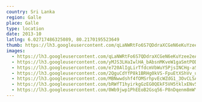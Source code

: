 ```yaml
---
country: Sri Lanka
region: Galle
place: Galle
type: location
date: 2013-10
latlng: 6.02717486325089, 80.2170195523649
thumb: https://lh3.googleusercontent.com/qLaNWRtFo6S7QDdraXCGeN6eKuYzee2eAej54spaWkcRKwI13jQfDSx6WXp0wVqD3PThFcFKgRvsI7eVG95OYqHIRqapz0fc4_GQHjf51HTu62itEdquW8DpyMN5RL5Nk33P2XUBmg
images:
  - https://lh3.googleusercontent.com/qLaNWRtFo6S7QDdraXCGeN6eKuYzee2eAej54spaWkcRKwI13jQfDSx6WXp0wVqD3PThFcFKgRvsI7eVG95OYqHIRqapz0fc4_GQHjf51HTu62itEdquW8DpyMN5RL5Nk33P2XUBmg
  - https://lh3.googleusercontent.com/yMJS3LHaIwlHA_bAbsnMKveW1gaSmtPODa908DD2xgG8TUA38Bh3Hfdzkbe1d_DDaoZD2oVMyLFRLe26FpefPKTsf7hV_ig4-mUbBqVtwMPJ9-vy1DTzZmxRqVtTXHtLZxYpCPqOcw
  - https://lh3.googleusercontent.com/e720AlIgLirTfdcmVbWuY5PjsINCHg-aSrK8YWK9FfgSBLgNj7UP2NfzXMIZueSLMcKXDF4txxJ66H2JvwPb4Tm5fPu_cAjPCxsY-KPekECzJNNyf3Y4AI57a5_-2pZs6av9dgZu3g
  - https://lh3.googleusercontent.com/2QguCdYfP8k1BRHg0kVS-FpuEtXShVv_uvVMG0fRfEy_7nHjVP4_LzwODeeblTfyfomcKexesYtZB7osiimKX38dSa4nRUzCRrG9O2lfVdN4oWTVHoHOVzuuhv4OCuVUXo8ngog93Q
  - https://lh3.googleusercontent.com/MBNwwdshf4fOMSrhpvEcWZdG1_3OvCLSACfmTF3ya66vUuv4cMZDz1Tm0yxT1QDCnfrAumOuKn89T08KkPunk0ZAaoFZ1mv1yU1p29X9xBhitACGgWYy67DHtLQjiG67IEDM5xNAMQ
  - https://lh3.googleusercontent.com/bRWfT1hyirkgGzEG0QEkF5VH5tklxENv5RRMGfHLgXvOoIfQUNFd5kVgBULJyN_M5tItI2ifgNRvRRFRkSwuOGVTx99KitZgv86CkClo7tfJl__ikQlcsbRw6TFZZ6kJP9SAc5ZR_g
  - https://lh3.googleusercontent.com/0Wb9jwp1PhEEoB2Gsq56-P8nDqenm8mWY3jGufj9ZY3yxOMNEM3kDwKDFyPSKxzWPafzvl7_sFogP2dI3qP6HGEzmiffVHa2MvW8SmhsdbC0v5scqPtPkIN8xuXLloAIbqNZjPXlvw
---
```

